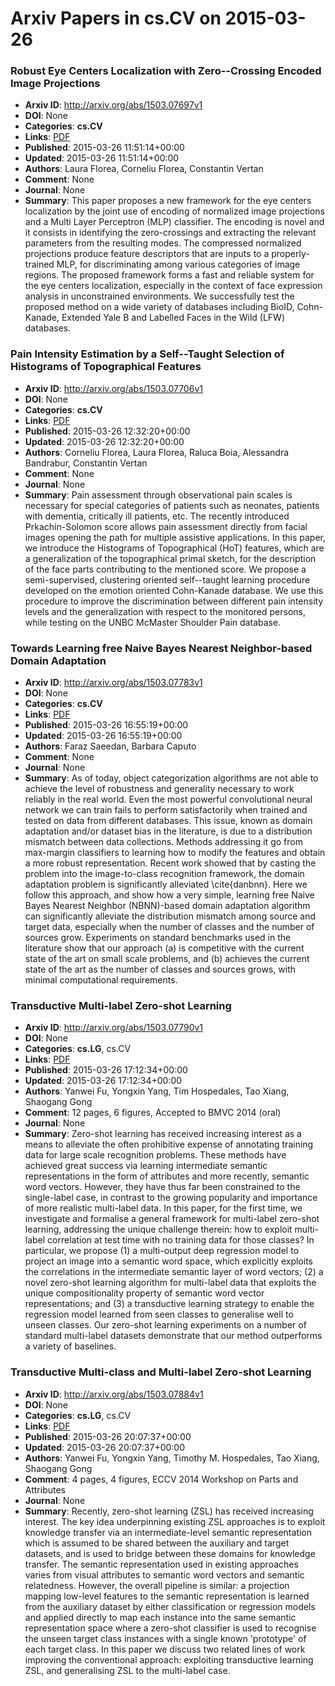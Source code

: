 # Arxiv Papers in cs.CV on 2015-03-26
### Robust Eye Centers Localization with Zero--Crossing Encoded Image Projections
- **Arxiv ID**: http://arxiv.org/abs/1503.07697v1
- **DOI**: None
- **Categories**: **cs.CV**
- **Links**: [PDF](http://arxiv.org/pdf/1503.07697v1)
- **Published**: 2015-03-26 11:51:14+00:00
- **Updated**: 2015-03-26 11:51:14+00:00
- **Authors**: Laura Florea, Corneliu Florea, Constantin Vertan
- **Comment**: None
- **Journal**: None
- **Summary**: This paper proposes a new framework for the eye centers localization by the joint use of encoding of normalized image projections and a Multi Layer Perceptron (MLP) classifier. The encoding is novel and it consists in identifying the zero-crossings and extracting the relevant parameters from the resulting modes. The compressed normalized projections produce feature descriptors that are inputs to a properly-trained MLP, for discriminating among various categories of image regions. The proposed framework forms a fast and reliable system for the eye centers localization, especially in the context of face expression analysis in unconstrained environments. We successfully test the proposed method on a wide variety of databases including BioID, Cohn-Kanade, Extended Yale B and Labelled Faces in the Wild (LFW) databases.



### Pain Intensity Estimation by a Self--Taught Selection of Histograms of Topographical Features
- **Arxiv ID**: http://arxiv.org/abs/1503.07706v1
- **DOI**: None
- **Categories**: **cs.CV**
- **Links**: [PDF](http://arxiv.org/pdf/1503.07706v1)
- **Published**: 2015-03-26 12:32:20+00:00
- **Updated**: 2015-03-26 12:32:20+00:00
- **Authors**: Corneliu Florea, Laura Florea, Raluca Boia, Alessandra Bandrabur, Constantin Vertan
- **Comment**: None
- **Journal**: None
- **Summary**: Pain assessment through observational pain scales is necessary for special categories of patients such as neonates, patients with dementia, critically ill patients, etc. The recently introduced Prkachin-Solomon score allows pain assessment directly from facial images opening the path for multiple assistive applications. In this paper, we introduce the Histograms of Topographical (HoT) features, which are a generalization of the topographical primal sketch, for the description of the face parts contributing to the mentioned score. We propose a semi-supervised, clustering oriented self--taught learning procedure developed on the emotion oriented Cohn-Kanade database. We use this procedure to improve the discrimination between different pain intensity levels and the generalization with respect to the monitored persons, while testing on the UNBC McMaster Shoulder Pain database.



### Towards Learning free Naive Bayes Nearest Neighbor-based Domain Adaptation
- **Arxiv ID**: http://arxiv.org/abs/1503.07783v1
- **DOI**: None
- **Categories**: **cs.CV**
- **Links**: [PDF](http://arxiv.org/pdf/1503.07783v1)
- **Published**: 2015-03-26 16:55:19+00:00
- **Updated**: 2015-03-26 16:55:19+00:00
- **Authors**: Faraz Saeedan, Barbara Caputo
- **Comment**: None
- **Journal**: None
- **Summary**: As of today, object categorization algorithms are not able to achieve the level of robustness and generality necessary to work reliably in the real world. Even the most powerful convolutional neural network we can train fails to perform satisfactorily when trained and tested on data from different databases. This issue, known as domain adaptation and/or dataset bias in the literature, is due to a distribution mismatch between data collections. Methods addressing it go from max-margin classifiers to learning how to modify the features and obtain a more robust representation. Recent work showed that by casting the problem into the image-to-class recognition framework, the domain adaptation problem is significantly alleviated \cite{danbnn}. Here we follow this approach, and show how a very simple, learning free Naive Bayes Nearest Neighbor (NBNN)-based domain adaptation algorithm can significantly alleviate the distribution mismatch among source and target data, especially when the number of classes and the number of sources grow. Experiments on standard benchmarks used in the literature show that our approach (a) is competitive with the current state of the art on small scale problems, and (b) achieves the current state of the art as the number of classes and sources grows, with minimal computational requirements.



### Transductive Multi-label Zero-shot Learning
- **Arxiv ID**: http://arxiv.org/abs/1503.07790v1
- **DOI**: None
- **Categories**: **cs.LG**, cs.CV
- **Links**: [PDF](http://arxiv.org/pdf/1503.07790v1)
- **Published**: 2015-03-26 17:12:34+00:00
- **Updated**: 2015-03-26 17:12:34+00:00
- **Authors**: Yanwei Fu, Yongxin Yang, Tim Hospedales, Tao Xiang, Shaogang Gong
- **Comment**: 12 pages, 6 figures, Accepted to BMVC 2014 (oral)
- **Journal**: None
- **Summary**: Zero-shot learning has received increasing interest as a means to alleviate the often prohibitive expense of annotating training data for large scale recognition problems. These methods have achieved great success via learning intermediate semantic representations in the form of attributes and more recently, semantic word vectors. However, they have thus far been constrained to the single-label case, in contrast to the growing popularity and importance of more realistic multi-label data. In this paper, for the first time, we investigate and formalise a general framework for multi-label zero-shot learning, addressing the unique challenge therein: how to exploit multi-label correlation at test time with no training data for those classes? In particular, we propose (1) a multi-output deep regression model to project an image into a semantic word space, which explicitly exploits the correlations in the intermediate semantic layer of word vectors; (2) a novel zero-shot learning algorithm for multi-label data that exploits the unique compositionality property of semantic word vector representations; and (3) a transductive learning strategy to enable the regression model learned from seen classes to generalise well to unseen classes. Our zero-shot learning experiments on a number of standard multi-label datasets demonstrate that our method outperforms a variety of baselines.



### Transductive Multi-class and Multi-label Zero-shot Learning
- **Arxiv ID**: http://arxiv.org/abs/1503.07884v1
- **DOI**: None
- **Categories**: **cs.LG**, cs.CV
- **Links**: [PDF](http://arxiv.org/pdf/1503.07884v1)
- **Published**: 2015-03-26 20:07:37+00:00
- **Updated**: 2015-03-26 20:07:37+00:00
- **Authors**: Yanwei Fu, Yongxin Yang, Timothy M. Hospedales, Tao Xiang, Shaogang Gong
- **Comment**: 4 pages, 4 figures, ECCV 2014 Workshop on Parts and Attributes
- **Journal**: None
- **Summary**: Recently, zero-shot learning (ZSL) has received increasing interest. The key idea underpinning existing ZSL approaches is to exploit knowledge transfer via an intermediate-level semantic representation which is assumed to be shared between the auxiliary and target datasets, and is used to bridge between these domains for knowledge transfer. The semantic representation used in existing approaches varies from visual attributes to semantic word vectors and semantic relatedness. However, the overall pipeline is similar: a projection mapping low-level features to the semantic representation is learned from the auxiliary dataset by either classification or regression models and applied directly to map each instance into the same semantic representation space where a zero-shot classifier is used to recognise the unseen target class instances with a single known 'prototype' of each target class. In this paper we discuss two related lines of work improving the conventional approach: exploiting transductive learning ZSL, and generalising ZSL to the multi-label case.




